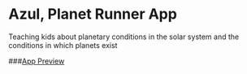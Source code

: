 # Azul, Planet Runner App

Teaching kids about planetary conditions in the solar system and the conditions in which planets exist

###<a href="http://rocky-chamber-3053.herokuapp.com/">App Preview</a>
